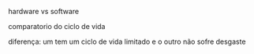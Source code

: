 hardware vs software

comparatorio do ciclo de vida

diferença:
um tem um ciclo de vida limitado e o outro não sofre desgaste 
